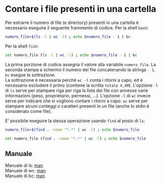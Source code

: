 # Contare i file presenti in una cartella
Per estrarre il numero di file (e directory) presenti in una cartella è necessario eseguire il seguente frammento di codice.
Per la shell `bash`:
```bash
numero_file=$(ls -l | wc -l) ; echo $numero_file - 1 | bc
```

Per la shell `fish`:
```bash
set numero_file (ls -l | wc -l) ; echo $numero_file - 1 | bc
```

La prima porzione di codice assegna il valore alla variabile `numero_file`. La seconda stampa a schermo il numero dei file concatenando la stringa `- 1`. `bc` esegue la sottrazione.  
La sottrazione è necessaria perchè `wc -l` conta i ritorni a capo, ed è necessario escludere il primo (contiene la scritta `totale X,XM`).
L'opzione `-l` di `ls` serve per stampare riga per riga la lista dei file con annesse varie informazioni (peso, proprietario, permessi, ...). L'opzione `-l` di `wc` invece serve per indicare che si vogliono contare i ritorni a capo. `wc` serve per stampare alcuni conteggi o caratteri presenti in un file (anche lo stdin è considerato come file).

E' possibile eseguire la stessa operazione usando `find` al posto di `ls`:
```bash
numero_file=$(find . -name "*.*" | wc -l) ; echo $numero_file
```
```bash
set numero_file (find . -name "*.*" | wc -l) ; echo $numero_file
```

## Manuale
Manuale di ls: [man](http://linux.die.net/man/1/ls "Manuale di ls")  
Manuale di wc: [man](http://linux.die.net/man/1/wc "Manuale di wc")  
Manuale di bc: [man](http://linux.die.net/man/1/bc "Manuale di bc")